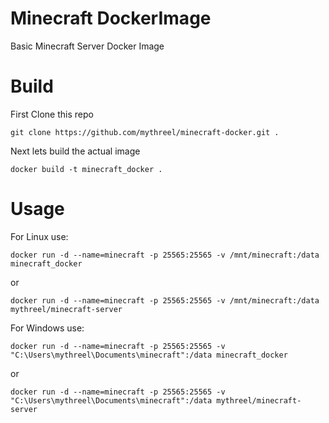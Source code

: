 # Minecraft DockerImage
Basic Minecraft Server Docker Image

# Build
First Clone this repo

```git clone https://github.com/mythreel/minecraft-docker.git .```

Next lets build the actual image

```docker build -t minecraft_docker .```
# Usage
For Linux use:

```docker run -d --name=minecraft -p 25565:25565 -v /mnt/minecraft:/data minecraft_docker```

or

```docker run -d --name=minecraft -p 25565:25565 -v /mnt/minecraft:/data mythreel/minecraft-server```

For Windows use:

```docker run -d --name=minecraft -p 25565:25565 -v "C:\Users\mythreel\Documents\minecraft":/data minecraft_docker```

or

```docker run -d --name=minecraft -p 25565:25565 -v "C:\Users\mythreel\Documents\minecraft":/data mythreel/minecraft-server```
